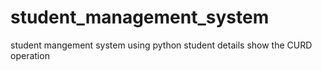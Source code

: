 # student_management_system
student mangement system using python 
student details show the CURD operation
